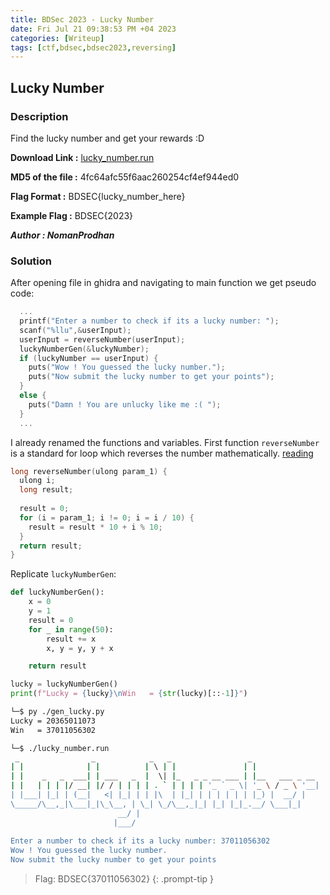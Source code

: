 ```yaml
---
title: BDSec 2023 - Lucky Number
date: Fri Jul 21 09:38:53 PM +04 2023
categories: [Writeup]
tags: [ctf,bdsec,bdsec2023,reversing]
---
```



## Lucky Number

### Description

Find the lucky number and get your rewards :D

**Download Link :**  [lucky_number.run](https://drive.google.com/file/d/126sZgvZd0k5WQhAQW7hwftL7oyv5DVEM/view?usp=sharing)

**MD5 of the file :**  4fc64afc55f6aac260254cf4ef944ed0

**Flag Format :**  BDSEC{lucky_number_here}

**Example Flag :**  BDSEC{2023}

_**Author : NomanProdhan**_

### Solution

After opening file in ghidra and navigating to main function we get pseudo code:
```c
  ...
  printf("Enter a number to check if its a lucky number: ");
  scanf("%llu",&userInput);
  userInput = reverseNumber(userInput);
  luckyNumberGen(&luckyNumber);
  if (luckyNumber == userInput) {
    puts("Wow ! You guessed the lucky number.");
    puts("Now submit the lucky number to get your points");
  }
  else {
    puts("Damn ! You are unlucky like me :( ");
  }
  ...
```

I already renamed the functions and variables. First function `reverseNumber` is a standard for loop which reverses the number mathematically. [reading](https://www.programiz.com/c-programming/examples/reverse-number)

```c
long reverseNumber(ulong param_1) {
  ulong i;
  long result;
  
  result = 0;
  for (i = param_1; i != 0; i = i / 10) {
    result = result * 10 + i % 10;
  }
  return result;
}
```

Replicate `luckyNumberGen`:

```py
def luckyNumberGen():
    x = 0
    y = 1
    result = 0
    for _ in range(50):
        result += x
        x, y = y, y + x 

    return result

lucky = luckyNumberGen()
print(f"Lucky = {lucky}\nWin   = {str(lucky)[::-1]}") 
```

```bash
└─$ py ./gen_lucky.py
Lucky = 20365011073
Win   = 37011056302

└─$ ./lucky_number.run                                                                  
 _                _            _   _                 _                
| |              | |          | \ | |               | |               
| |    _   _  ___| | ___   _  |  \| |_   _ _ __ ___ | |__   ___ _ __  
| |   | | | |/ __| |/ / | | | | . ` | | | | '_ ` _ \| '_ \ / _ \ '__| 
| |___| |_| | (__|   <| |_| | | |\  | |_| | | | | | | |_) |  __/ |    
\_____/\__,_|\___|_|\_\__, | \_| \_/\__,_|_| |_| |_|_.__/ \___|_|    
                        __/ |                                         
                       |___/                                          
 
Enter a number to check if its a lucky number: 37011056302
Wow ! You guessed the lucky number.
Now submit the lucky number to get your points
```

> Flag: BDSEC{37011056302}
{: .prompt-tip }